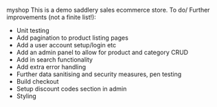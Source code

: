 myshop
This is a demo saddlery sales ecommerce store.
To do/ Further improvements (not a finite list!):
- Unit testing
- Add pagination to product listing pages
- Add a user account setup/login etc
- Add an admin panel to allow for product and category CRUD
- Add in search functionality
- Add extra error handling
- Further data sanitising and security measures, pen testing
- Build checkout
- Setup discount codes section in admin
- Styling


<!---
This repo is for playing with PHP code and testing my abilities to extend myself and learn.
--->
